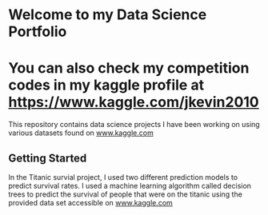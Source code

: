 # Welcome to my Data Science Portfolio
# You can also check my competition codes in my kaggle profile at https://www.kaggle.com/jkevin2010

This repository contains data science projects I have been working on using various datasets found on www.kaggle.com

## Getting Started
In the Titanic survial project, I used two different prediction models to predict survival rates. I used a machine learning algorithm called decision trees to predict the survival of people that were on the titanic using the provided data set accessible on www.kaggle.com




